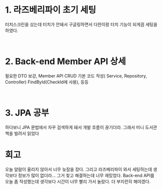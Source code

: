 # 1. 라즈베리파이 초기 세팅

터치스크린을 샀는데 터치가 안돼서 구글링하면서 다찬이랑 터치 기능이 되게끔 세팅을 하였다.


<br /> 

# 2. Back-end Member API 상세

필요한 DTO 보강,
Member API CRUD 기본 코드 작성( Service, Repository, Controller)
FindById(CheckId에 사용), 등등


<br />

# 3. JPA 공부
하다보니 JPA 문법에서 자꾸 검색하게 돼서 개발 흐름이 끊기더라.
그래서 미니 도서관 책을 빌려서 읽었다

# 회고

오늘 알람이 울리지 않아서 너무 늦잠을 잤다.
그리고 라즈베리파이 와서 세팅하는데 생각보다 정보가 많이 없더라...
그거 찾고 해결하는데 너무 재밌었다.
Back-end API를 오늘 좀 작성했는데 생각보다 시간이 너무 빨리 가서 놀랐다.
더 부지런히 해야겠다.
